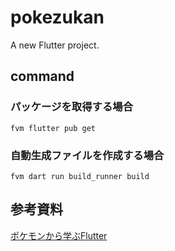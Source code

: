 # pokezukan

A new Flutter project.

## command

### パッケージを取得する場合

```terminal
fvm flutter pub get
```

### 自動生成ファイルを作成する場合

```terminal
fvm dart run build_runner build
```

## 参考資料

[ポケモンから学ぶFlutter](https://zenn.dev/sugitlab/books/flutter_poke_app_handson)
